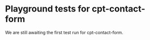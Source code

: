 # Playground tests for cpt-contact-form
We are still awaiting the first test run for cpt-contact-form.
